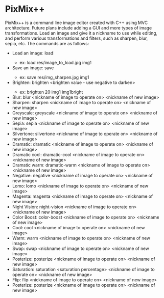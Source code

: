 # PixMix++

PixMix++ is a command line image editor created with C++ using MVC architecture. Future plans include adding a GUI and more types of image transformations. Load an image and give it a nickname to use while editing, and perform various transformations and filters, such as sharpen, blur, sepia, etc. The commands are as follows:
- Load an image: load <file path> <nickame>
  - ex: load res/image_to_load.jpg img1
- Save an image: save <file path> <nickname of image to save>
  - ex: save res/img_sharpen.jpg img1
- Brighten: brighten <brighten value - use negative to darken> <nickname of image to operate on> <nickname for new image>
  - ex: brighten 20 img1 img1bright
- Blur: blur \<nickname of image to operate on\> \<nickname of new image\>
- Sharpen: sharpen \<nickname of image to operate on\> \<nickname of new image\>
- Greyscale: greyscale \<nickname of image to operate on\> \<nickname of new image\>
- Sepia: sepia \<nickname of image to operate on\> \<nickname of new image\>
- Silvertone: silvertone \<nickname of image to operate on\> \<nickname of new image\>
- Dramatic: dramatic \<nickname of image to operate on\> \<nickname of new image\>
- Dramatic cool: dramatic-cool \<nickname of image to operate on\> \<nickname of new image\>
- Dramatic warm: dramatic-warm \<nickname of image to operate on\> \<nickname of new image\>
- Negative: negative \<nickname of image to operate on\> \<nickname of new image\>
- Lomo: lomo \<nickname of image to operate on\> \<nickname of new image\>
- Magenta: magenta \<nickname of image to operate on\> \<nickname of new image\>
- Night Vision: night-vision \<nickname of image to operate on\> \<nickname of new image\>
- Color Boost: color-boost \<nickname of image to operate on\> \<nickname of new image\>
- Cool: cool \<nickname of image to operate on\> \<nickname of new image\>
- Warm: warm \<nickname of image to operate on\> \<nickname of new image\>
- Swap: swap \<nickname of image to operate on\> \<nickname of new image\>
- Posterize: posterize \<nickname of image to operate on\> \<nickname of new image\>
- Saturation: saturation \<saturation percentage\> \<nickname of image to operate on\> \<nickname of new image\>
- Flip: flip \<nickname of image to operate on\> \<nickname of new image\>
- Posterize: posterize \<nickname of image to operate on\> \<nickname of new image\>
